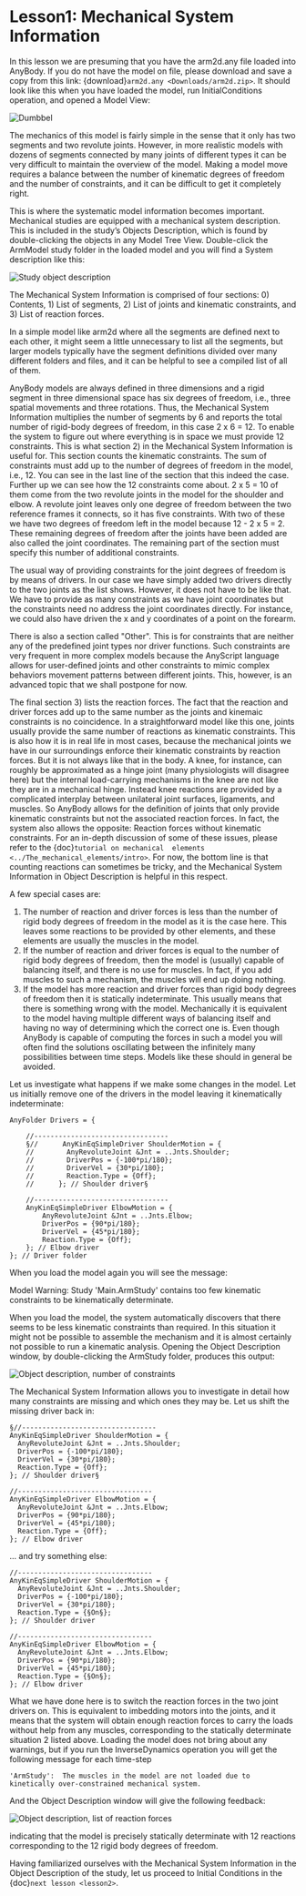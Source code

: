 # Lesson1: Mechanical System Information

In this lesson we are presuming that you have the arm2d.any file loaded
into AnyBody. If you do not have the model on file, please download and
save a copy from this link: {download}`arm2d.any <Downloads/arm2d.zip>`. It should look like this when
you have loaded the model, run InitialConditions operation, and opened a
Model View:

![Dumbbel](_static/lesson1/image1.png)

The mechanics of this model is fairly simple in the sense that it only
has two segments and two revolute joints. However, in more realistic
models with dozens of segments connected by many joints of different
types it can be very difficult to maintain the overview of the model.
Making a model move requires a balance between the number of kinematic
degrees of freedom and the number of constraints, and it can be
difficult to get it completely right.

This is where the systematic model information becomes important.
Mechanical studies are equipped with a mechanical system description.
This is included in the study’s Objects Description, which is found by
double-clicking the objects in any Model Tree View. Double-click the
ArmModel study folder in the loaded model and you will find a System
description like this:

![Study object description](_static/lesson1/image2.png)

The Mechanical System Information is comprised of four sections: 0)
Contents, 1) List of segments, 2) List of joints and kinematic
constraints, and 3) List of reaction forces.

In a simple model like arm2d where all the segments are defined next to
each other, it might seem a little unnecessary to list all the segments,
but larger models typically have the segment definitions divided over
many different folders and files, and it can be helpful to see a
compiled list of all of them.

AnyBody models are always defined in three dimensions and a rigid
segment in three dimensional space has six degrees of freedom, i.e.,
three spatial movements and three rotations. Thus, the Mechanical System
Information multiplies the number of segments by 6 and reports the total
number of rigid-body degrees of freedom, in this case 2 x 6 = 12. To
enable the system to figure out where everything is in space we must
provide 12 constraints. This is what section 2) in the Mechanical System
Information is useful for. This section counts the kinematic
constraints. The sum of constraints must add up to the number of degrees
of freedom in the model, i.e., 12. You can see in the last line of the
section that this indeed the case. Further up we can see how the 12
constraints come about. 2 x 5 = 10 of them come from the two revolute
joints in the model for the shoulder and elbow. A revolute joint leaves
only one degree of freedom between the two reference frames it connects,
so it has five constraints. With two of these we have two degrees of
freedom left in the model because 12 - 2 x 5 = 2. These remaining
degrees of freedom after the joints have been added are also called the
joint coordinates. The remaining part of the section must specify this
number of additional constraints.

The usual way of providing constraints for the joint degrees of freedom
is by means of drivers. In our case we have simply added two drivers
directly to the two joints as the list shows. However, it does not have
to be like that. We have to provide as many constraints as we have joint
coordinates but the constraints need no address the joint coordinates
directly. For instance, we could also have driven the x and y
coordinates of a point on the forearm.

There is also a section called "Other". This is for constraints that are
neither any of the predefined joint types nor driver functions. Such
constraints are very frequent in more complex models because the
AnyScript language allows for user-defined joints and other constraints
to mimic complex behaviors movement patterns between different
joints. This, however, is an advanced topic that we shall postpone for
now.

The final section 3) lists the reaction forces. The fact that
the reaction and driver forces add up to the same number as the joints
and kinemaic constraints is no coincidence. In a straightforward model
like this one, joints usually provide the same number of reactions as
kinematic constraints. This is also how it is in real life in most
cases, because the mechanical joints we have in our surroundings enforce
their kinematic constraints by reaction forces. But it is not always
like that in the body. A knee, for instance, can roughly be approximated
as a hinge joint (many physiologists will disagree here) but the
internal load-carrying mechanisms in the knee are not like they are in a
mechanical hinge. Instead knee reactions are provided by a complicated
interplay between unilateral joint surfaces, ligaments, and muscles. So
AnyBody allows for the definition of joints that only provide kinematic
constraints but not the associated reaction forces. In fact, the system
also allows the opposite: Reaction forces without kinematic constraints.
For an in-depth discussion of some of these issues, please refer to the
{doc}`tutorial on mechanical  elements <../The_mechanical_elements/intro>`. For now, the
bottom line is that counting reactions can sometimes be tricky, and the
Mechanical System Information in Object Description is helpful in this
respect.

A few special cases are:

1. The number of reaction and driver forces is less than the number of
   rigid body degrees of freedom in the model as it is the case here.
   This leaves some reactions to be provided by other elements, and
   these elements are usually the muscles in the model.
2. If the number of reaction and driver forces is equal to the number of
   rigid body degrees of freedom, then the model is (usually) capable of
   balancing itself, and there is no use for muscles. In fact, if you
   add muscles to such a mechanism, the muscles will end up doing
   nothing.
3. If the model has more reaction and driver forces than rigid body
   degrees of freedom then it is statically indeterminate. This usually
   means that there is something wrong with the model. Mechanically it
   is equivalent to the model having multiple different ways of
   balancing itself and having no way of determining which the correct
   one is. Even though AnyBody is capable of computing the forces in
   such a model you will often find the solutions oscillating between
   the infinitely many possibilities between time steps. Models like
   these should in general be avoided.

Let us investigate what happens if we make some changes in the model.
Let us initially remove one of the drivers in the model leaving it
kinematically indeterminate:

```AnyScriptDoc
AnyFolder Drivers = {

    //---------------------------------
    §//      AnyKinEqSimpleDriver ShoulderMotion = {
    //        AnyRevoluteJoint &Jnt = ..Jnts.Shoulder;
    //        DriverPos = {-100*pi/180};
    //        DriverVel = {30*pi/180};
    //        Reaction.Type = {Off};
    //      }; // Shoulder driver§

    //---------------------------------
    AnyKinEqSimpleDriver ElbowMotion = {
        AnyRevoluteJoint &Jnt = ..Jnts.Elbow;
        DriverPos = {90*pi/180};
        DriverVel = {45*pi/180};
        Reaction.Type = {Off};
    }; // Elbow driver
}; // Driver folder
```

When you load the model again you will see the message:

Model Warning: Study 'Main.ArmStudy' contains too few kinematic
constraints to be kinematically determinate.

When you load the model, the system automatically discovers that there
seems to be less kinematic constraints than required. In this situation
it might not be possible to assemble the mechanism and it is almost
certainly not possible to run a kinematic analysis. Opening the Object
Description window, by double-clicking the ArmStudy folder, produces
this output:

![Object description, number of constraints](_static/lesson1/image3.png)

The Mechanical System Information allows you to investigate in detail
how many constraints are missing and which ones they may be. Let us
shift the missing driver back in:

```AnyScriptDoc
§//---------------------------------
AnyKinEqSimpleDriver ShoulderMotion = {
  AnyRevoluteJoint &Jnt = ..Jnts.Shoulder;
  DriverPos = {-100*pi/180};
  DriverVel = {30*pi/180};
  Reaction.Type = {Off};
}; // Shoulder driver§

//---------------------------------
AnyKinEqSimpleDriver ElbowMotion = {
  AnyRevoluteJoint &Jnt = ..Jnts.Elbow;
  DriverPos = {90*pi/180};
  DriverVel = {45*pi/180};
  Reaction.Type = {Off};
}; // Elbow driver
```

... and try something else:

```AnyScriptDoc
//---------------------------------
AnyKinEqSimpleDriver ShoulderMotion = {
  AnyRevoluteJoint &Jnt = ..Jnts.Shoulder;
  DriverPos = {-100*pi/180};
  DriverVel = {30*pi/180};
  Reaction.Type = {§On§};
}; // Shoulder driver

//---------------------------------
AnyKinEqSimpleDriver ElbowMotion = {
  AnyRevoluteJoint &Jnt = ..Jnts.Elbow;
  DriverPos = {90*pi/180};
  DriverVel = {45*pi/180};
  Reaction.Type = {§On§};
}; // Elbow driver
```

What we have done here is to switch the reaction forces in the two joint
drivers on. This is equivalent to imbedding motors into the joints, and
it means that the system will obtain enough reaction forces to carry the
loads without help from any muscles, corresponding to the statically
determinate situation 2 listed above. Loading the model does not bring
about any warnings, but if you run the InverseDynamics operation you
will get the following message for each time-step

```none
'ArmStudy':  The muscles in the model are not loaded due to kinetically over-constrained mechanical system.
```

And the Object Description window will give the following feedback:

![Object description, list of reaction forces](_static/lesson1/image4.png)

indicating that the model is precisely statically determinate with 12 reactions
corresponding to the 12 rigid body degrees of freedom.

Having familiarized ourselves with the Mechanical System Information in
the Object Description of the study, let us proceed to Initial
Conditions in the {doc}`next lesson <lesson2>`.

